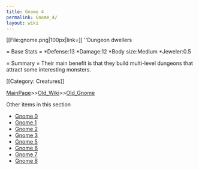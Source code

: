 ```yaml
---
title: Gnome 4
permalink: Gnome_4/
layout: wiki
---
```

[[File:gnome.png|100px|link=]] ''Dungeon dwellers

= Base Stats =
*Defense:13
*Damage:12
*Body size:Medium
*Jeweler:0.5

= Summary =
Their main benefit is that they build multi-level dungeons that attract some interesting monsters.

[[Category: Creatures]]

[MainPage](/keeperrl_wiki/ "wikilink")>>[Old_Wiki](/keeperrl_wiki/Old_Wiki "wikilink")>>[Old_Gnome](/keeperrl_wiki/Old_Gnome "wikilink")

Other items in this section
-    [Gnome 0](/keeperrl_wiki/Gnome_0 "wikilink")
-    [Gnome 1](/keeperrl_wiki/Gnome_1 "wikilink")
-    [Gnome 2](/keeperrl_wiki/Gnome_2 "wikilink")
-    [Gnome 3](/keeperrl_wiki/Gnome_3 "wikilink")
-    [Gnome 5](/keeperrl_wiki/Gnome_5 "wikilink")
-    [Gnome 6](/keeperrl_wiki/Gnome_6 "wikilink")
-    [Gnome 7](/keeperrl_wiki/Gnome_7 "wikilink")
-    [Gnome 8](/keeperrl_wiki/Gnome_8 "wikilink")
